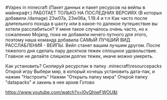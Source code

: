 #Vapes in minecraft (Пакет данных и пакет ресурсов на вейпы в майнкрафт.)
РАБОТАЕТ ТОЛЬКО НА ПОСЛЕДНИХ ВЕРСИЯХ (В которых добавили /damage) 23w07a, 23w06a, 1.19.4 и т.п
Как часто после длительного похода в шахту или в какое-то далекое путешествие вы хотели расслабиться? У меня такое случалось очень часто, но к сожалению Mojang, пока не добавили ничего путного для этого, поэтому наша команда добавила САМЫЙ ЛУЧШИЙ ВИД РАССЛАБЛЕНИЯ - ВЕЙПЫ. Вейп станет вашим лучшим другом. После тяжелого дня сделать пару десятков тяжек сплошное удовольствие. Главное не делайте слишком долгих тяжек, иначе можно умереть.

Как установить?
Скопируй ресурспак в папку .minecraft\resourcepacks
Открой игру
Выбери мир, в который хочешь установить дата-пак, и нажми "Настроить"
Нажми "Открыть папку мира"
Открой папку "datapacks" и закинь в нее архив
Готово

https://www.youtube.com/watch?v=I0yQhiwFWOU&t
